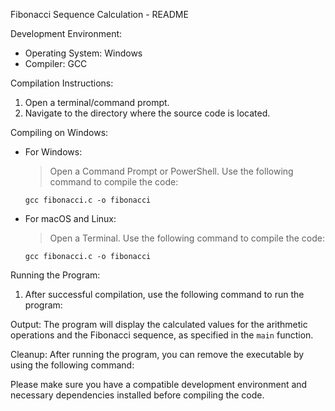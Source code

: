 Fibonacci Sequence Calculation - README

Development Environment:
- Operating System: Windows
- Compiler: GCC


Compilation Instructions:
1. Open a terminal/command prompt.
2. Navigate to the directory where the source code is located.

Compiling on Windows:
- For Windows:
  > Open a Command Prompt or PowerShell.
  > Use the following command to compile the code:
    ```
    gcc fibonacci.c -o fibonacci
    ```
- For macOS and Linux:
  > Open a Terminal.
  > Use the following command to compile the code:
    ```
    gcc fibonacci.c -o fibonacci
    ```

Running the Program:
1. After successful compilation, use the following command to run the program:

Output:
The program will display the calculated values for the arithmetic operations and the Fibonacci sequence, as specified in the `main` function.

Cleanup:
After running the program, you can remove the executable by using the following command:

Please make sure you have a compatible development environment and necessary dependencies installed before compiling the code.


